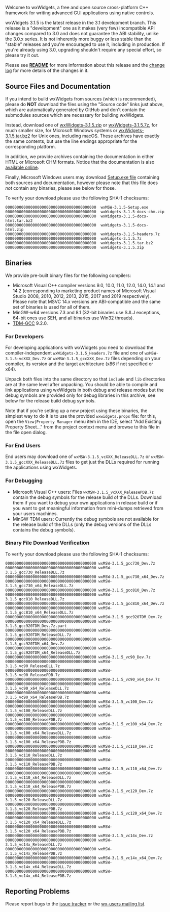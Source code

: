 Welcome to wxWidgets, a free and open source cross-platform C++ framework for writing advanced GUI applications using native controls.

wxWidgets 3.1.5 is the latest release in the 3.1 development branch. This release is a "development" one as it makes (very few) incompatible API changes compared to 3.0 and does not guarantee the ABI stability, unlike the 3.0.x series. It is not inherently more buggy or less stable than the "stable" releases and you're encouraged to use it, including in production. If you're already using 3.0, upgrading shouldn't require any special effort, so please try it out.

Please see [**README**](https://raw.githubusercontent.com/wxWidgets/wxWidgets/v3.1.5/docs/readme.txt) for more information about this release and the [change log](https://raw.githubusercontent.com/wxWidgets/wxWidgets/v3.1.5/docs/changes.txt) for more details of the changes in it.


## Source Files and Documentation

If you intend to build wxWidgets from sources (which is recommended), please do **NOT** download the files using the "Source code" links just above, which are automatically generated by GitHub and don't contain the submodules sources which are necessary for building wxWidgets.

Instead, download one of [wxWidgets-3.1.5.zip](https://github.com/wxWidgets/wxWidgets/releases/download/v3.1.5/wxWidgets-3.1.5.zip) or [wxWidgets-3.1.5.7z](https://github.com/wxWidgets/wxWidgets/releases/download/v3.1.5/wxWidgets-3.1.5.7z), for much smaller size, for Microsoft Windows systems or [wxWidgets-3.1.5.tar.bz2](https://github.com/wxWidgets/wxWidgets/releases/download/v3.1.5/wxWidgets-3.1.5.tar.bz2) for Unix ones, including macOS. These archives have exactly the same contents, but use the line endings appropriate for the corresponding platform.

In addition, we provide archives containing the documentation in either HTML or Microsoft CHM formats. Notice that the documentation is also [available online](https://docs.wxwidgets.org/3.1.5).

Finally, Microsoft Windows users may download [Setup.exe file](https://github.com/wxWidgets/wxWidgets/releases/download/v3.1.5/wxMSW-3.1.5-Setup.exe) containing both sources and documentation, however please note that this file does _not_ contain any binaries, please see below for those.

To verify your download please use the following SHA-1 checksums:

    0000000000000000000000000000000000000000  wxMSW-3.1.5-Setup.exe
    0000000000000000000000000000000000000000  wxWidgets-3.1.5-docs-chm.zip
    0000000000000000000000000000000000000000  wxWidgets-3.1.5-docs-html.tar.bz2
    0000000000000000000000000000000000000000  wxWidgets-3.1.5-docs-html.zip
    0000000000000000000000000000000000000000  wxWidgets-3.1.5-headers.7z
    0000000000000000000000000000000000000000  wxWidgets-3.1.5.7z
    0000000000000000000000000000000000000000  wxWidgets-3.1.5.tar.bz2
    0000000000000000000000000000000000000000  wxWidgets-3.1.5.zip

## Binaries

We provide pre-built binary files for the following compilers:

* Microsoft Visual C++ compiler versions 9.0, 10.0, 11.0, 12.0, 14.0, 14.1 and 14.2 (corresponding to marketing product names of Microsoft Visual Studio 2008, 2010, 2012, 2013, 2015, 2017 and 2019 respectively). Please note that MSVC 14.x versions are ABI-compatible and the same set of binaries is used for all of them.
* MinGW-w64 versions 7.3 and 8.1 (32-bit binaries use SJLJ exceptions, 64-bit ones use SEH, and all binaries use Win32 threads).
* [TDM-GCC](https://jmeubank.github.io/tdm-gcc/) 9.2.0.

### For Developers

For developing applications with wxWidgets you need to download the compiler-independent `wxWidgets-3.1.5_Headers.7z` file and one of `wxMSW-3.1.5-vcXXX_Dev.7z` or `wxMSW-3.1.5_gccXXX_Dev.7z` files depending on your compiler, its version and the target architecture (x86 if not specified or x64).

Unpack both files into the same directory so that `include` and `lib` directories are at the same level after unpacking. You should be able to compile and link applications using wxWidgets in both debug and release modes but the debug symbols are provided only for debug libraries in this archive, see below for the release build debug symbols.

Note that if you're setting up a new project using these binaries, the simplest
way to do it is to use the provided `wxwidgets.props` file: for this, open the
`View|Property Manager` menu item in the IDE, select "Add Existing Property
Sheet..." from the project context menu and browse to this file in the file
open dialog.

### For End Users

End users may download one of `wxMSW-3.1.5_vcXXX_ReleaseDLL.7z` or `wxMSW-3.1.5_gccXXX_ReleaseDLL.7z` files to get just the DLLs required for running the applications using wxWidgets.

### For Debugging

* Microsoft Visual C++ users: Files `wxMSW-3.1.5_vcXXX_ReleasePDB.7z` contain the debug symbols for the release build of the DLLs. Download them if you want to debug your own applications in release build or if you want to get meaningful information from mini-dumps retrieved from your users machines.
* MinGW-TDM users: Currently the debug symbols are not available for the release build of the DLLs (only the debug versions of the DLLs contains the debug symbols).

### Binary File Download Verification

To verify your download please use the following SHA-1 checksums:

    0000000000000000000000000000000000000000 wxMSW-3.1.5_gcc730_Dev.7z
    0000000000000000000000000000000000000000 wxMSW-3.1.5_gcc730_ReleaseDLL.7z
    0000000000000000000000000000000000000000 wxMSW-3.1.5_gcc730_x64_Dev.7z
    0000000000000000000000000000000000000000 wxMSW-3.1.5_gcc730_x64_ReleaseDLL.7z
    0000000000000000000000000000000000000000 wxMSW-3.1.5_gcc810_Dev.7z
    0000000000000000000000000000000000000000 wxMSW-3.1.5_gcc810_ReleaseDLL.7z
    0000000000000000000000000000000000000000 wxMSW-3.1.5_gcc810_x64_Dev.7z
    0000000000000000000000000000000000000000 wxMSW-3.1.5_gcc810_x64_ReleaseDLL.7z
    0000000000000000000000000000000000000000 wxMSW-3.1.5_gcc920TDM_Dev.7z
    0000000000000000000000000000000000000000 wxMSW-3.1.5_gcc920TDM_Dev.7z.part
    0000000000000000000000000000000000000000 wxMSW-3.1.5_gcc920TDM_ReleaseDLL.7z
    0000000000000000000000000000000000000000 wxMSW-3.1.5_gcc920TDM_x64_Dev.7z
    0000000000000000000000000000000000000000 wxMSW-3.1.5_gcc920TDM_x64_ReleaseDLL.7z
    0000000000000000000000000000000000000000 wxMSW-3.1.5_vc90_Dev.7z
    0000000000000000000000000000000000000000 wxMSW-3.1.5_vc90_ReleaseDLL.7z
    0000000000000000000000000000000000000000 wxMSW-3.1.5_vc90_ReleasePDB.7z
    0000000000000000000000000000000000000000 wxMSW-3.1.5_vc90_x64_Dev.7z
    0000000000000000000000000000000000000000 wxMSW-3.1.5_vc90_x64_ReleaseDLL.7z
    0000000000000000000000000000000000000000 wxMSW-3.1.5_vc90_x64_ReleasePDB.7z
    0000000000000000000000000000000000000000 wxMSW-3.1.5_vc100_Dev.7z
    0000000000000000000000000000000000000000 wxMSW-3.1.5_vc100_ReleaseDLL.7z
    0000000000000000000000000000000000000000 wxMSW-3.1.5_vc100_ReleasePDB.7z
    0000000000000000000000000000000000000000 wxMSW-3.1.5_vc100_x64_Dev.7z
    0000000000000000000000000000000000000000 wxMSW-3.1.5_vc100_x64_ReleaseDLL.7z
    0000000000000000000000000000000000000000 wxMSW-3.1.5_vc100_x64_ReleasePDB.7z
    0000000000000000000000000000000000000000 wxMSW-3.1.5_vc110_Dev.7z
    0000000000000000000000000000000000000000 wxMSW-3.1.5_vc110_ReleaseDLL.7z
    0000000000000000000000000000000000000000 wxMSW-3.1.5_vc110_ReleasePDB.7z
    0000000000000000000000000000000000000000 wxMSW-3.1.5_vc110_x64_Dev.7z
    0000000000000000000000000000000000000000 wxMSW-3.1.5_vc110_x64_ReleaseDLL.7z
    0000000000000000000000000000000000000000 wxMSW-3.1.5_vc110_x64_ReleasePDB.7z
    0000000000000000000000000000000000000000 wxMSW-3.1.5_vc120_Dev.7z
    0000000000000000000000000000000000000000 wxMSW-3.1.5_vc120_ReleaseDLL.7z
    0000000000000000000000000000000000000000 wxMSW-3.1.5_vc120_ReleasePDB.7z
    0000000000000000000000000000000000000000 wxMSW-3.1.5_vc120_x64_Dev.7z
    0000000000000000000000000000000000000000 wxMSW-3.1.5_vc120_x64_ReleaseDLL.7z
    0000000000000000000000000000000000000000 wxMSW-3.1.5_vc120_x64_ReleasePDB.7z
    0000000000000000000000000000000000000000 wxMSW-3.1.5_vc14x_Dev.7z
    0000000000000000000000000000000000000000 wxMSW-3.1.5_vc14x_ReleaseDLL.7z
    0000000000000000000000000000000000000000 wxMSW-3.1.5_vc14x_ReleasePDB.7z
    0000000000000000000000000000000000000000 wxMSW-3.1.5_vc14x_x64_Dev.7z
    0000000000000000000000000000000000000000 wxMSW-3.1.5_vc14x_x64_ReleaseDLL.7z
    0000000000000000000000000000000000000000 wxMSW-3.1.5_vc14x_x64_ReleasePDB.7z


## Reporting Problems

Please report bugs to the [issue tracker](https://trac.wxwidgets.org/newticket) or the [wx-users mailing list](http://groups.google.com/group/wx-users).
